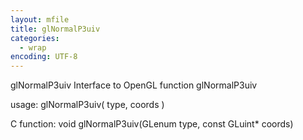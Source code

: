 ```yaml
---
layout: mfile
title: glNormalP3uiv
categories:
  - wrap
encoding: UTF-8
---
```


glNormalP3uiv  Interface to OpenGL function glNormalP3uiv

usage:  glNormalP3uiv( type, coords )

C function:  void glNormalP3uiv(GLenum type, const GLuint\* coords)